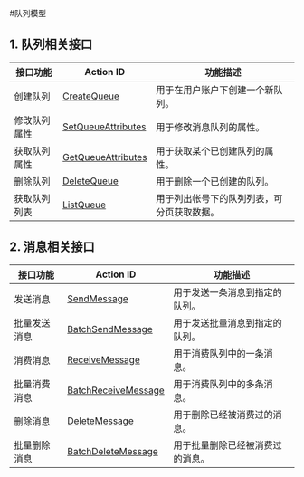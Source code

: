 
#队列模型

## 1. 队列相关接口
| 接口功能 | Action ID | 功能描述
|---------|---------|---------|
| 创建队列 | [CreateQueue]() | 用于在用户账户下创建一个新队列。
| 修改队列属性 | [SetQueueAttributes]() | 用于修改消息队列的属性。
| 获取队列属性 | [GetQueueAttributes]() | 用于获取某个已创建队列的属性。
| 删除队列 | [DeleteQueue]() | 用于删除一个已创建的队列。
| 获取队列列表 | [ListQueue]() | 用于列出帐号下的队列列表，可分页获取数据。

## 2. 消息相关接口
| 接口功能 | Action ID | 功能描述
|---------|---------|---------|
| 发送消息 | [SendMessage]() |  用于发送一条消息到指定的队列。
| 批量发送消息 | [BatchSendMessage]() |  用于发送批量消息到指定的队列。
| 消费消息 | [ReceiveMessage]() |  用于消费队列中的一条消息。
| 批量消费消息 | [BatchReceiveMessage]() |  用于消费队列中的多条消息。
| 删除消息 | [DeleteMessage]() |  用于删除已经被消费过的消息。
| 批量删除消息 | [BatchDeleteMessage]() |  用于批量删除已经被消费过的消息。



